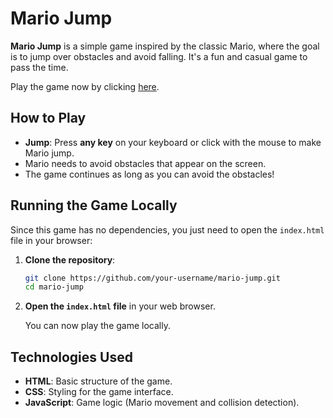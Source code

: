 # Mario Jump

**Mario Jump** is a simple game inspired by the classic Mario, where the goal is to jump over obstacles and avoid falling. It's a fun and casual game to pass the time.

Play the game now by clicking [here](https://mario-jump-six-iota.vercel.app/).

## How to Play

- **Jump**: Press **any key** on your keyboard or click with the mouse to make Mario jump.
- Mario needs to avoid obstacles that appear on the screen.
- The game continues as long as you can avoid the obstacles!

## Running the Game Locally

Since this game has no dependencies, you just need to open the `index.html` file in your browser:

1. **Clone the repository**:

   ```bash
   git clone https://github.com/your-username/mario-jump.git
   cd mario-jump
   ```
   
2. **Open the `index.html` file** in your web browser.

   You can now play the game locally.

## Technologies Used

- **HTML**: Basic structure of the game.
- **CSS**: Styling for the game interface.
- **JavaScript**: Game logic (Mario movement and collision detection).
